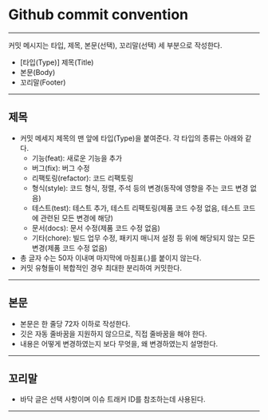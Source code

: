 # Github commit convention

---

커밋 메시지는 타입, 제목, 본문(선택), 꼬리말(선택) 세 부분으로 작성한다.

- [타입(Type)] 제목(Title)
- 본문(Body)
- 꼬리말(Footer)

---

## 제목

- 커밋 메세지 제목의 맨 앞에 타입(Type)을 붙여준다. 각 타입의 종류는 아래와 같다.
  - 기능(feat): 새로운 기능을 추가
  - 버그(fix): 버그 수정
  - 리팩토링(refactor): 코드 리팩토링
  - 형식(style): 코드 형식, 정렬, 주석 등의 변경(동작에 영향을 주는 코드 변경 없음)
  - 테스트(test): 테스트 추가, 테스트 리팩토링(제품 코드 수정 없음, 테스트 코드에 관련된 모든 변경에 해당)
  - 문서(docs): 문서 수정(제품 코드 수정 없음)
  - 기타(chore): 빌드 업무 수정, 패키지 매니저 설정 등 위에 해당되지 않는 모든 변경(제품 코드 수정 없음)
- 총 글자 수는 50자 이내며 마지막에 마침표(.)를 붙이지 않는다.
- 커밋 유형들이 복합적인 경우 최대한 분리하여 커밋한다.

---

## 본문

- 본문은 한 줄당 72자 이하로 작성한다.
- 깃은 자동 줄바꿈을 지원하지 않으므로, 직접 줄바꿈을 해야 한다.
- 내용은 어떻게 변경하였는지 보다 무엇을, 왜 변경하였는지 설명한다.

---

## 꼬리말

- 바닥 글은 선택 사항이며 이슈 트래커 ID를 참조하는데 사용된다.

---

